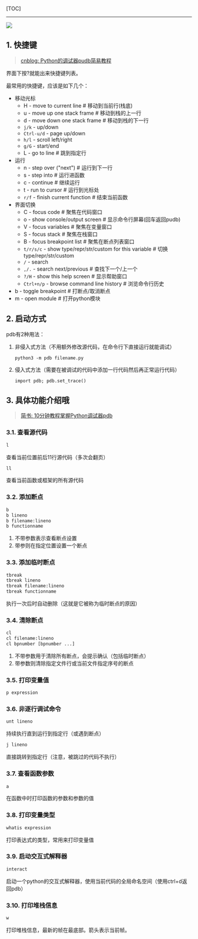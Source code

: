 <!--
+++
title       = "pudb: python的调试工具"
description = "1. 快捷键; 2. 启动方式; 3. 具体功能介绍哦"
date        = "2022-01-03"
tags        = []
categories  = ["1-os管理","14-command"]
series      = []
keywords    = []
weight      = 5
toc         = true
draft       = false
+++ -->

[TOC]

---

![](https://img2020.cnblogs.com/blog/2039866/202009/2039866-20200930214638328-853472737.jpg) <!-- pudb/pudb-1.jpg -->

## 1. 快捷键
> [cnblog: Python的调试器pudb简易教程](https://www.cnblogs.com/journeyonmyway/p/5892560.html)

界面下按?就能出来快捷键列表。

最常用的快捷键，应该是如下几个：

+ 移动光标
    + H - move to current line # 移动到当前行(栈底)
    + u - move up one stack frame # 移动到栈的上一行
    + d - move down one stack frame # 移动到栈的下一行
    + `j/k` - up/down
    + `Ctrl-u/d` - page up/down
    + `h/l` - scroll left/right
    + `g/G` - start/end
    + L - go to line # 跳到指定行
+ 运行
    * n - step over ("next") # 运行到下一行
    * s - step into # 运行进函数
    * c - continue # 继续运行
    * t - run to cursor # 运行到光标处
    * `r/f` - finish current function # 结束当前函数
+ 界面切换
    * C - focus code # 聚焦在代码窗口
    * o - show console/output screen # 显示命令行屏幕(回车返回pudb)
    * V - focus variables # 聚焦在变量窗口
    * S - focus stack # 聚焦在栈窗口
    * B - focus breakpoint list # 聚焦在断点列表窗口
    + `t/r/s/c` - show type/repr/str/custom for this variable # 切换type/repr/str/custom
    + `/` - search
    + `,/.` - search next/previous # 查找下一个/上一个
    * `?/H` - show this help screen # 显示帮助窗口
    * `Ctrl+n/p` - browse command line history # 浏览命令行历史
+ b - toggle breakpoint # 打断点/取消断点
+ m - open module # 打开python模块

## 2. 启动方式

pdb有2种用法：

1. 非侵入式方法（不用额外修改源代码，在命令行下直接运行就能调试）

    ```
    python3 -m pdb filename.py
    ```

2. 侵入式方法（需要在被调试的代码中添加一行代码然后再正常运行代码）

    ```
    import pdb; pdb.set_trace()
    ```

## 3. 具体功能介绍哦
> [简书: 10分钟教程掌握Python调试器pdb](https://www.jianshu.com/p/01e76c5208f7)

### 3.1. 查看源代码

```py
l
```

查看当前位置前后11行源代码（多次会翻页）

```py
ll
```

查看当前函数或框架的所有源代码

### 3.2. 添加断点

```py
b
b lineno
b filename:lineno
b functionname
```

1. 不带参数表示查看断点设置
2. 带参则在指定位置设置一个断点

### 3.3. 添加临时断点

```py
tbreak
tbreak lineno
tbreak filename:lineno
tbreak functionname
```

执行一次后时自动删除（这就是它被称为临时断点的原因）

### 3.4. 清除断点

```py
cl
cl filename:lineno
cl bpnumber [bpnumber ...]
```

1. 不带参数用于清除所有断点，会提示确认（包括临时断点）
2. 带参数则清除指定文件行或当前文件指定序号的断点

### 3.5. 打印变量值

```py
p expression
```

### 3.6. 非逐行调试命令

```py
unt lineno
```

持续执行直到运行到指定行（或遇到断点）

```py
j lineno
```

直接跳转到指定行（注意，被跳过的代码不执行）

### 3.7. 查看函数参数


```py
a
```

在函数中时打印函数的参数和参数的值

### 3.8. 打印变量类型

```py
whatis expression
```

打印表达式的类型，常用来打印变量值

### 3.9. 启动交互式解释器

```py
interact
```

启动一个python的交互式解释器，使用当前代码的全局命名空间（使用ctrl+d返回pdb）

### 3.10. 打印堆栈信息

```py
w
```

打印堆栈信息，最新的帧在最底部。箭头表示当前帧。
